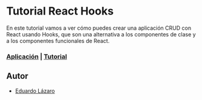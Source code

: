 # Tutorial React Hooks

En este tutorial vamos a ver cómo puedes crear una aplicación CRUD con React usando Hooks, que son una alternativa a los componentes de clase y a los componentes funcionales de React.

### [Aplicación](https://neoguias.github.io/tutorial-react-hooks/) | [Tutorial](https://www.neoguias.com/tutorial-react-hooks/)

## Autor

- [Eduardo Lázaro](https://www.neoguias.com)
